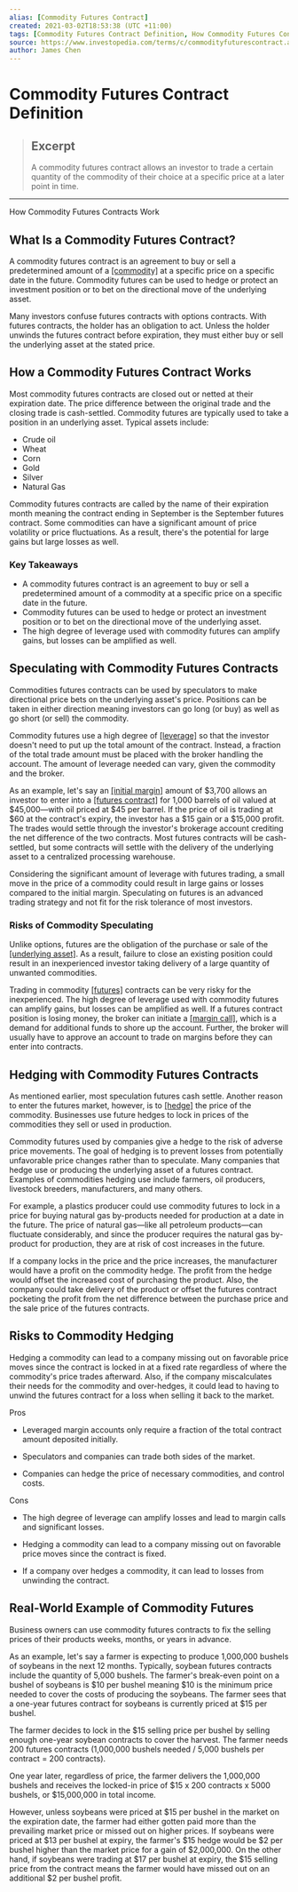 ```yaml
---
alias: [Commodity Futures Contract]
created: 2021-03-02T18:53:38 (UTC +11:00)
tags: [Commodity Futures Contract Definition, How Commodity Futures Contracts Work]
source: https://www.investopedia.com/terms/c/commodityfuturescontract.asp
author: James Chen
---
```


# Commodity Futures Contract Definition

> ## Excerpt
> A commodity futures contract allows an investor to trade a certain quantity of the commodity of their choice at a specific price at a later point in time.

---

How Commodity Futures Contracts Work
## What Is a Commodity Futures Contract?

A commodity futures contract is an agreement to buy or sell a predetermined amount of a [[commodity]](https://www.investopedia.com/terms/c/commodity.asp) at a specific price on a specific date in the future. Commodity futures can be used to hedge or protect an investment position or to bet on the directional move of the underlying asset.

Many investors confuse futures contracts with options contracts. With futures contracts, the holder has an obligation to act. Unless the holder unwinds the futures contract before expiration, they must either buy or sell the underlying asset at the stated price.

## How a Commodity Futures Contract Works

Most commodity futures contracts are closed out or netted at their expiration date. The price difference between the original trade and the closing trade is cash-settled. Commodity futures are typically used to take a position in an underlying asset. Typical assets include:

-   Crude oil
-   Wheat
-   Corn
-   Gold
-   Silver
-   Natural Gas

Commodity futures contracts are called by the name of their expiration month meaning the contract ending in September is the September futures contract. Some commodities can have a significant amount of price volatility or price fluctuations. As a result, there's the potential for large gains but large losses as well.

### Key Takeaways

-   A commodity futures contract is an agreement to buy or sell a predetermined amount of a commodity at a specific price on a specific date in the future.
-   Commodity futures can be used to hedge or protect an investment position or to bet on the directional move of the underlying asset.
-   The high degree of leverage used with commodity futures can amplify gains, but losses can be amplified as well.

## Speculating with Commodity Futures Contracts

Commodities futures contracts can be used by speculators to make directional price bets on the underlying asset's price. Positions can be taken in either direction meaning investors can go long (or buy) as well as go short (or sell) the commodity.

Commodity futures use a high degree of [[leverage]](https://www.investopedia.com/terms/l/leverage.asp) so that the investor doesn't need to put up the total amount of the contract. Instead, a fraction of the total trade amount must be placed with the broker handling the account. The amount of leverage needed can vary, given the commodity and the broker.

As an example, let's say an [[initial margin]](https://www.investopedia.com/terms/i/initialmargin.asp) amount of $3,700 allows an investor to enter into a [[futures contract]](https://www.investopedia.com/terms/f/futurescontract.asp) for 1,000 barrels of oil valued at $45,000—with oil priced at $45 per barrel. If the price of oil is trading at $60 at the contract's expiry, the investor has a $15 gain or a $15,000 profit. The trades would settle through the investor's brokerage account crediting the net difference of the two contracts. Most futures contracts will be cash-settled, but some contracts will settle with the delivery of the underlying asset to a centralized processing warehouse.

Considering the significant amount of leverage with futures trading, a small move in the price of a commodity could result in large gains or losses compared to the initial margin. Speculating on futures is an advanced trading strategy and not fit for the risk tolerance of most investors.

### Risks of Commodity Speculating

Unlike options, futures are the obligation of the purchase or sale of the [[underlying asset]](https://www.investopedia.com/terms/u/underlying-asset.asp). As a result, failure to close an existing position could result in an inexperienced investor taking delivery of a large quantity of unwanted commodities.

Trading in commodity [[futures]](https://www.investopedia.com/terms/f/futures.asp) contracts can be very risky for the inexperienced. The high degree of leverage used with commodity futures can amplify gains, but losses can be amplified as well. If a futures contract position is losing money, the broker can initiate a [[margin call]](https://www.investopedia.com/terms/m/margincall.asp), which is a demand for additional funds to shore up the account. Further, the broker will usually have to approve an account to trade on margins before they can enter into contracts.

## Hedging with Commodity Futures Contracts

As mentioned earlier, most speculation futures cash settle. Another reason to enter the futures market, however, is to [[hedge]](https://www.investopedia.com/terms/h/hedge.asp) the price of the commodity. Businesses use future hedges to lock in prices of the commodities they sell or used in production.

Commodity futures used by companies give a hedge to the risk of adverse price movements. The goal of hedging is to prevent losses from potentially unfavorable price changes rather than to speculate. Many companies that hedge use or producing the underlying asset of a futures contract. Examples of commodities hedging use include farmers, oil producers, livestock breeders, manufacturers, and many others.

For example, a plastics producer could use commodity futures to lock in a price for buying natural gas by-products needed for production at a date in the future. The price of natural gas—like all petroleum products—can fluctuate considerably, and since the producer requires the natural gas by-product for production, they are at risk of cost increases in the future.

If a company locks in the price and the price increases, the manufacturer would have a profit on the commodity hedge. The profit from the hedge would offset the increased cost of purchasing the product. Also, the company could take delivery of the product or offset the futures contract pocketing the profit from the net difference between the purchase price and the sale price of the futures contracts.

## Risks to Commodity Hedging

Hedging a commodity can lead to a company missing out on favorable price moves since the contract is locked in at a fixed rate regardless of where the commodity's price trades afterward. Also, if the company miscalculates their needs for the commodity and over-hedges, it could lead to having to unwind the futures contract for a loss when selling it back to the market.

Pros

-   Leveraged margin accounts only require a fraction of the total contract amount deposited initially.
    
-   Speculators and companies can trade both sides of the market.
    
-   Companies can hedge the price of necessary commodities, and control costs.
    

Cons

-   The high degree of leverage can amplify losses and lead to margin calls and significant losses.
    
-   Hedging a commodity can lead to a company missing out on favorable price moves since the contract is fixed.
    
-   If a company over hedges a commodity, it can lead to losses from unwinding the contract.
    

## Real-World Example of Commodity Futures

Business owners can use commodity futures contracts to fix the selling prices of their products weeks, months, or years in advance.

As an example, let's say a farmer is expecting to produce 1,000,000 bushels of soybeans in the next 12 months. Typically, soybean futures contracts include the quantity of 5,000 bushels. The farmer's break-even point on a bushel of soybeans is $10 per bushel meaning $10 is the minimum price needed to cover the costs of producing the soybeans. The farmer sees that a one-year futures contract for soybeans is currently priced at $15 per bushel.

The farmer decides to lock in the $15 selling price per bushel by selling enough one-year soybean contracts to cover the harvest. The farmer needs 200 futures contracts (1,000,000 bushels needed / 5,000 bushels per contract = 200 contracts).

One year later, regardless of price, the farmer delivers the 1,000,000 bushels and receives the locked-in price of $15 x 200 contracts x 5000 bushels, or $15,000,000 in total income.

However, unless soybeans were priced at $15 per bushel in the market on the expiration date, the farmer had either gotten paid more than the prevailing market price or missed out on higher prices. If soybeans were priced at $13 per bushel at expiry, the farmer's $15 hedge would be $2 per bushel higher than the market price for a gain of $2,000,000. On the other hand, if soybeans were trading at $17 per bushel at expiry, the $15 selling price from the contract means the farmer would have missed out on an additional $2 per bushel profit.
